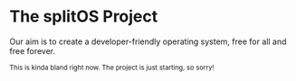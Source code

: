 # The splitOS Project
Our aim is to create a developer-friendly operating system, free for all and free forever.

<sub>This is kinda bland right now. The project is just starting, so sorry!</sub>
